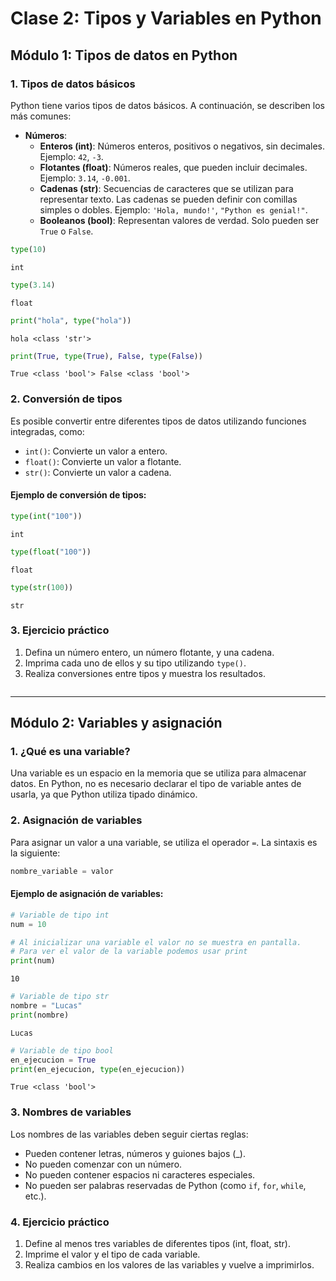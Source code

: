 # Clase 2: Tipos y Variables en Python

## Módulo 1: Tipos de datos en Python

### 1. Tipos de datos básicos

Python tiene varios tipos de datos básicos. A continuación, se describen los más comunes:

- **Números**:
  - **Enteros (int)**: Números enteros, positivos o negativos, sin decimales. Ejemplo: `42`, `-3`.
  - **Flotantes (float)**: Números reales, que pueden incluir decimales. Ejemplo: `3.14`, `-0.001`.
  - **Cadenas (str)**: Secuencias de caracteres que se utilizan para representar texto. Las cadenas se pueden definir con comillas simples o dobles. Ejemplo: `'Hola, mundo!'`, `"Python es genial!"`.
  - **Booleanos (bool)**: Representan valores de verdad. Solo pueden ser `True` o `False`.



```python
type(10)
```




    int




```python
type(3.14)
```




    float




```python
print("hola", type("hola"))
```

    hola <class 'str'>



```python
print(True, type(True), False, type(False))
```

    True <class 'bool'> False <class 'bool'>


### 2. Conversión de tipos

Es posible convertir entre diferentes tipos de datos utilizando funciones integradas, como:

- `int()`: Convierte un valor a entero.
- `float()`: Convierte un valor a flotante.
- `str()`: Convierte un valor a cadena.

#### Ejemplo de conversión de tipos:


```python
type(int("100"))
```




    int




```python
type(float("100"))
```




    float




```python
type(str(100))
```




    str



### 3. Ejercicio práctico

1. Defina un número entero, un número flotante, y una cadena.
2. Imprima cada uno de ellos y su tipo utilizando `type()`.
3. Realiza conversiones entre tipos y muestra los resultados.


```python

```

---

## Módulo 2: Variables y asignación

### 1. ¿Qué es una variable?

Una variable es un espacio en la memoria que se utiliza para almacenar datos. En Python, no es necesario declarar el tipo de variable antes de usarla, ya que Python utiliza tipado dinámico.

### 2. Asignación de variables

Para asignar un valor a una variable, se utiliza el operador `=`. La sintaxis es la siguiente:

```python
nombre_variable = valor
```

#### Ejemplo de asignación de variables:



```python
# Variable de tipo int
num = 10

# Al inicializar una variable el valor no se muestra en pantalla.
# Para ver el valor de la variable podemos usar print
print(num)
```

    10



```python
# Variable de tipo str
nombre = "Lucas"
print(nombre)
```

    Lucas



```python
# Variable de tipo bool
en_ejecucion = True
print(en_ejecucion, type(en_ejecucion))
```

    True <class 'bool'>


### 3. Nombres de variables

Los nombres de las variables deben seguir ciertas reglas:

- Pueden contener letras, números y guiones bajos (_).
- No pueden comenzar con un número.
- No pueden contener espacios ni caracteres especiales.
- No pueden ser palabras reservadas de Python (como `if`, `for`, `while`, etc.).

### 4. Ejercicio práctico

1. Define al menos tres variables de diferentes tipos (int, float, str).
2. Imprime el valor y el tipo de cada variable.
3. Realiza cambios en los valores de las variables y vuelve a imprimirlos.


```python

```
